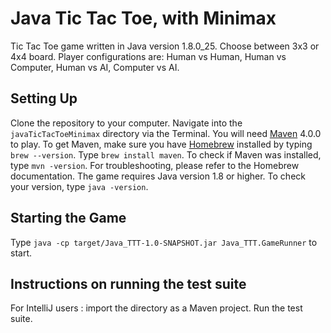 # Java Tic Tac Toe, with Minimax
Tic Tac Toe game written in Java version 1.8.0_25.
Choose between 3x3 or 4x4 board. Player configurations are: Human vs Human, Human vs Computer, Human vs AI, Computer vs AI.

## Setting Up
Clone the repository to your computer. Navigate into the ```javaTicTacToeMinimax``` directory via the Terminal.
You will need [Maven](http://maven.apache.org/) 4.0.0 to play. To get Maven, make sure you have [Homebrew](http://brew.sh/) installed by typing  ```brew --version```.
Type ```brew install maven```. To check if Maven was installed, type ```mvn -version```. For troubleshooting, please refer to the Homebrew documentation.
The game requires Java version 1.8 or higher. To check your version, type ```java -version```.

## Starting the Game
Type ```java -cp target/Java_TTT-1.0-SNAPSHOT.jar Java_TTT.GameRunner``` to start.

## Instructions on running the test suite
For IntelliJ users : import the directory as a Maven project. Run the test suite.
